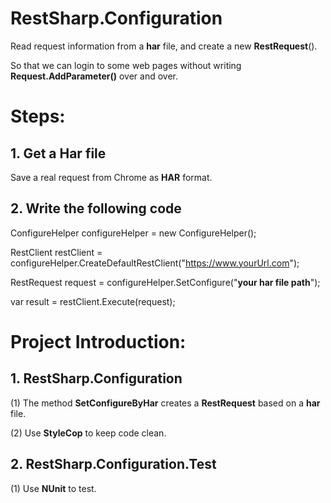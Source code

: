 # RestSharp.Configuration
Read request information from a **har** file, and create a new **RestRequest**().

So that we can login to some web pages without writing **Request.AddParameter()** over and over.

# Steps: #

## 1. Get a Har file  
Save a real request from Chrome as **HAR** format.

## 2. Write the following code ##
ConfigureHelper configureHelper = new ConfigureHelper();

RestClient restClient = configureHelper.CreateDefaultRestClient("https://www.yourUrl.com");

RestRequest request = configureHelper.SetConfigure("**your har file path**");

var result = restClient.Execute(request);

# Project Introduction: #

## 1. RestSharp.Configuration ##

(1) The method **SetConfigureByHar** creates a **RestRequest** based on a **har** file.

(2) Use **StyleCop** to keep code clean.

## 2. RestSharp.Configuration.Test ##
(1) Use **NUnit** to test.

